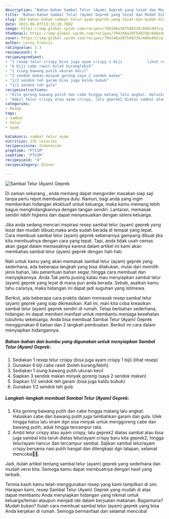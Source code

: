 ```yaml
---
description: "Bahan-bahan Sambal Telur (Ayam) Geprek yang lezat dan Mudah Dibuat"
title: "Bahan-bahan Sambal Telur (Ayam) Geprek yang lezat dan Mudah Dibuat"
slug: 364-bahan-bahan-sambal-telur-ayam-geprek-yang-lezat-dan-mudah-dibuat
date: 2021-06-07T13:33:20.700Z
image: https://img-global.cpcdn.com/recipes/704348a20f5d8336/680x482cq70/sambal-telur-ayam-geprek-foto-resep-utama.jpg
thumbnail: https://img-global.cpcdn.com/recipes/704348a20f5d8336/680x482cq70/sambal-telur-ayam-geprek-foto-resep-utama.jpg
cover: https://img-global.cpcdn.com/recipes/704348a20f5d8336/680x482cq70/sambal-telur-ayam-geprek-foto-resep-utama.jpg
author: Leroy Francis
ratingvalue: 3.3
reviewcount: 8
recipeingredient:
- "1 resep telur crispy bisa juga ayam crispy 1 biji           lihat resep"
- "6 biji cabe rawit boleh kuranglebih"
- "1 siung bawang putih ukuran kecil"
- "3 sendok makan minyak goreng saya 2 sendok makan"
- "1/2 sendok teh garam bisa juga kaldu bubuk"
- "1/2 sendok teh gula"
recipeinstructions:
- "Kita goreng bawang putih dan cabe hingga matang lalu angkat. Haluskan cabe dan bawang putih juga tambahkan garam dan gula. Ulek hingga halus lalu siram dgn sisa minyak untuk menggoreng cabe dan bawang putih, aduk hingga tercampur rata."
- "Ambil telur crispy atau ayam crispy, lalu geprek2 diatas sambal atau bisa juga sambal kita taruh diatas telur/ayam crispy baru kita geprek2, hingga telur/ayam hancur dan tercampur sambal. Sajikan sambal telur/ayam crispy bersama nasi putih hangat dan dilengkapi dgn lalapan, selamat mencoba🙏🥰."
categories:
- Resep
tags:
- sambal
- telur
- ayam

katakunci: sambal telur ayam 
nutrition: 235 calories
recipecuisine: Indonesian
preptime: "PT11M"
cooktime: "PT53M"
recipeyield: "4"
recipecategory: Dinner

---
```



![Sambal Telur (Ayam) Geprek](https://img-global.cpcdn.com/recipes/704348a20f5d8336/680x482cq70/sambal-telur-ayam-geprek-foto-resep-utama.jpg)

Di zaman  sekarang , anda memang dapat mengorder masakan siap saji tanpa perlu repot membuatnya dulu. Namun, bagi anda yang ingin memberikan hidangan eksklusif untuk keluarga, maka kamu memang lebih bagus menghidangkannya dengan tangan sendiri. Lantaran, memasak sendiri lebih higienis dan dapat menyesuaikan dengan selera keluarga.

Jika anda sedang mencari inspirasi resep sambal telur (ayam) geprek yang lezat dan mudah dibuat,maka anda sudah berada di tempat yang tepat. Cara membuat sambal telur (ayam) geprek  sebenarnya gampang dibuat jika kita membuatnya dengan cara yang tepat. Tapi, anda tidak usah cemas akan gagal dalam memasaknya 
karena dalam artikel ini kami akan membahas sambal telur (ayam) geprek dengan hati-hati.  



Nah untuk kamu yang akan memasak sambal telur (ayam) geprek yang sederhana, ada beberapa langkah yang bisa dilakukan, mulai dari memilih jenis bahan, lalu penentuan bahan segar, hingga cara membuat dan menyajikannya. Anda Tak perlu pusing kalau mau menyiapkan sambal telur (ayam) geprek yang lezat di mana pun anda berada. Sebab, asalkan kamu  tahu caranya, maka hidangan ini dapat jadi suguhan yang istimewa.

Berikut, ada beberapa cara praktis  dalam memasak resep sambal telur (ayam) geprek yang siap dikreasikan. Kali ini, mari kita coba kreasikan sambal telur (ayam) geprek sendiri di rumah. Tetap berbahan sederhana, hidangan ini dapat memberi manfaat untuk membantu menjaga kesehatan tubuhmu sekeluarga. Anda bisa membuat Sambal Telur (Ayam) Geprek menggunakan 6 bahan dan 2 langkah pembuatan. Berikut ini cara dalam menyiapkan hidangannya.

<!--inarticleads1-->

##### Bahan-bahan dan bumbu yang digunakan untuk menyiapkan Sambal Telur (Ayam) Geprek:

1. Sediakan 1 resep telur crispy (bisa juga ayam crispy 1 biji)           (lihat resep)
1. Gunakan 6 biji cabe rawit (boleh kurang/lebih)
1. Sediakan 1 siung bawang putih ukuran kecil
1. Siapkan 3 sendok makan minyak goreng (saya 2 sendok makan)
1. Siapkan 1/2 sendok teh garam (bisa juga kaldu bubuk)
1. Gunakan 1/2 sendok teh gula




<!--inarticleads2-->

##### Langkah-langkah membuat Sambal Telur (Ayam) Geprek:

1. Kita goreng bawang putih dan cabe hingga matang lalu angkat. Haluskan cabe dan bawang putih juga tambahkan garam dan gula. Ulek hingga halus lalu siram dgn sisa minyak untuk menggoreng cabe dan bawang putih, aduk hingga tercampur rata.
1. Ambil telur crispy atau ayam crispy, lalu geprek2 diatas sambal atau bisa juga sambal kita taruh diatas telur/ayam crispy baru kita geprek2, hingga telur/ayam hancur dan tercampur sambal. Sajikan sambal telur/ayam crispy bersama nasi putih hangat dan dilengkapi dgn lalapan, selamat mencoba🙏🥰.




Jadi, itulah artikel tentang  sambal telur (ayam) geprek  yang sederhana dan mudah versi kita. Semoga kamu dapat membuatnya dengan hasil yang terbaik. 

Terima kasih kamu telah menggunakan resep yang kami tampilkan di sini. Harapan kami, resep  Sambal Telur (Ayam) Geprek yang mudah di atas dapat membantu Anda menyiapkan hidangan yang nikmat untuk keluarga/teman ataupun menjadi ide dalam berjualan makanan. Bagaimana? Mudah bukan? Itulah cara membuat sambal telur (ayam) geprek yang bisa Anda kerjakan di rumah. Semoga bermanfaat dan selamat mencoba!

